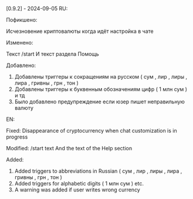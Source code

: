 

[0.9.2] - 2024-09-05
RU:

Пофикшено:

Исчезновение криптовалюты когда идёт настройка в чате

Изменено:

Текст /start
И текст раздела Помощь

Добавлено:

1) Добавлены триггеры к сокращениям на русском ( сум , лир , лиры , лира , гривны , грн , тон )
2) Добавлены триггеры к буквенным обозначениям цифр  (  1 млн сум  ) и тд
3) Было добавлено предупреждение если юзер пишет неправильную валюту

EN:

Fixed:
Disappearance of cryptocurrency when chat customization is in progress

Modified:
/start text
And the text of the Help section

Added:
1) Added triggers to abbreviations in Russian ( сум , лир , лиры , лира , гривны , грн , тон )
2) Added triggers for alphabetic digits ( 1 млн сум ) etc.
3) A warning was added if user writes wrong currency